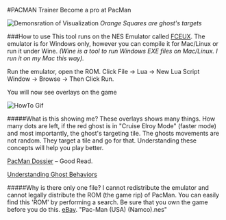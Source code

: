 #PACMAN Trainer
Become a pro at PacMan

![Demonsration of Visualization](https://puu.sh/sJM2s/fee0d20cf7.gif)
*Orange Squares are ghost's targets*

###How to use
This tool runs on the NES Emulator called [FCEUX](http://www.fceux.com/web/home.html). The emulator is for Windows only, however you can compile it for Mac/Linux or run it under Wine. *(Wine is a tool to run Windows EXE files on Mac/Linux. I run it on my Mac this way).*

Run the emulator, open the ROM. Click File -> Lua -> New Lua Script Window -> Browse -> Then Click Run.

You will now see overlays on the game

![HowTo Gif](https://puu.sh/sJLD0/b579fc52e7.gif)

#####What is this showing me?
These overlays shows many things. How many dots are left, if the red ghost is in "Cruise Elroy Mode" (faster mode) and most importantly, the ghost's targeting tile. The ghosts movements are not random. They target a tile and go for that. Understanding these concepts will help you play better.

[PacMan Dossier](http://www.gamasutra.com/view/feature/3938/the_pacman_dossier.php?print=1) – Good Read.

[Understanding Ghost Behaviors](http://gameinternals.com/post/2072558330/understanding-pac-man-ghost-behavior)

#####Why is there only one file?
I cannot redistribute the emulator and cannot legally distribute the ROM (the game rip) of PacMan. You can easily find this 'ROM' by performing a search. Be sure that you own the game before you do this. [eBay](http://www.ebay.com/sch/i.html?_nkw=pacman+nes). "Pac-Man (USA) (Namco).nes"
